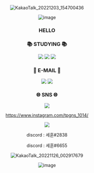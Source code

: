 <div align="center">
  
![KakaoTalk_20221203_154700436](https://user-images.githubusercontent.com/112846440/205428610-3064d554-a9c9-4127-b72e-dd5dabac65c5.jpg)
  
![image](https://user-images.githubusercontent.com/112846440/205428039-aa216575-c87c-459c-9aa6-7f56671f621b.png)

<h3> HELLO </h3>
  
<h3 align="center"> 📚 STUDYING 📚 </h3>
<p align="center">
<img src="https://img.shields.io/badge/Python-3766AB?style=flat-square&logo=Python&logoColor=white"/></a>
<img src="https://img.shields.io/badge/GitHub-191A1B?style=flat-square&logo=GitHub&logoColor=white"/></a> 
<img src="https://img.shields.io/badge/Mysql-83B81A?style=flat-square&logo=MySql&logoColor=white"/></a>


<h3 align="center"> 📧 E-MAIL 📧 </h3>
<p align="center">
<img src="https://img.shields.io/badge/Gmail-191A1B?style=flat&logo=Gmail&logoColor=white&link=mailto:dbjcsoneplayer1014@gmail.com"/></a>
<img src="https://img.shields.io/badge/Naver-83B81A?style=flat-square&logo=Naver&logoColor=white&link=mailto:hyuna031812@naver.com"/></a>

<h3 align="center"> 🌐 SNS 🌐 </h3>

<img src="https://img.shields.io/badge/instagram-191A1B?style=flat-square&logo=instagram&logoColor=white"/></a>

https://www.instagram.com/tpgns_1014/

<img src="https://img.shields.io/badge/Discord-191A1B?style=flat-square&logo=Discord&logoColor=white"/></a>

discord : 세훈#2838

discord : 세훈#6655

<p align="center">
  
![KakaoTalk_20221126_002917679](https://user-images.githubusercontent.com/112846440/205428336-c9312ec9-0f2d-478e-825b-f253ba8ffa3e.jpg)

![image](https://user-images.githubusercontent.com/112846440/205428072-16fc02cc-4bb7-4bbd-bbaa-530d6ccf87ce.png)
